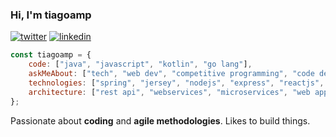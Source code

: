 ### Hi, I'm tiagoamp
[![twitter](https://img.shields.io/badge/-@tiagoamp_-313131?style=flat-square&labelColor=313131&logo=twitter&logoColor=white&color=313131)](https://twitter.com/tiagoamp)       [![linkedin](https://img.shields.io/badge/-@tiagoamp-313131?style=flat-square&labelColor=313131&logo=LinkedIn&logoColor=white&color=313131)](https://www.linkedin.com/in/tiagoamp/)


```javascript
const tiagoamp = {
    code: ["java", "javascript", "kotlin", "go lang"],
    askMeAbout: ["tech", "web dev", "competitive programming", "code design"],
    technologies: ["spring", "jersey", "nodejs", "express", "reactjs", "oracle db", "mongodb"],      
    architecture: ["rest api", "webservices", "microservices", "web applications", "single page applications"]
};
```


Passionate about **coding** and **agile methodologies**. Likes to build things.
